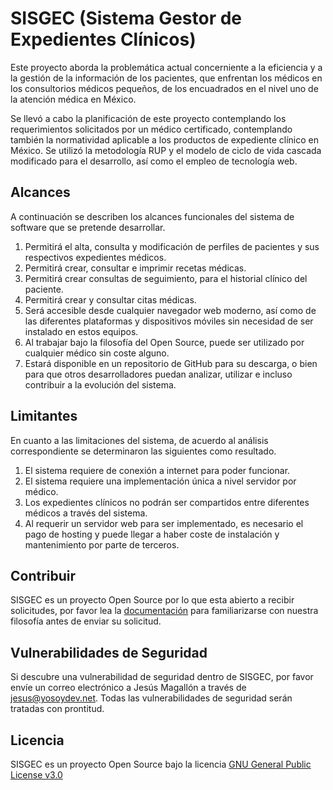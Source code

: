 # SISGEC (Sistema Gestor de Expedientes Clínicos)

Este proyecto aborda la problemática actual concerniente a la eficiencia y a la gestión de la información de los pacientes, que enfrentan los médicos en los consultorios médicos pequeños, de los encuadrados en el nivel uno de la atención médica en México.

Se llevó a cabo la planificación de este proyecto contemplando los requerimientos solicitados por un médico certificado, contemplando también la normatividad aplicable a los productos de expediente clínico en México. Se utilizó la metodología RUP y el modelo de ciclo de vida cascada modificado para el desarrollo, así como el empleo de tecnología web.

## Alcances

A continuación se describen los alcances funcionales del sistema de software que se pretende desarrollar.

1.  Permitirá el alta, consulta y modificación de perfiles de pacientes y sus respectivos expedientes médicos.
2.  Permitirá crear, consultar e imprimir recetas médicas.
3.  Permitirá crear consultas de seguimiento, para el historial clínico del paciente.
4.  Permitirá crear y consultar citas médicas.
5.  Será accesible desde cualquier navegador web moderno, así como de las diferentes plataformas y dispositivos móviles sin necesidad de ser instalado en estos equipos.
6.  Al trabajar bajo la filosofía del Open Source, puede ser utilizado por cualquier médico sin coste alguno.
7.  Estará disponible en un repositorio de GitHub para su descarga, o bien para que otros desarrolladores puedan analizar, utilizar e incluso contribuir a la evolución del sistema.

## Limitantes

En cuanto a las limitaciones del sistema, de acuerdo al análisis correspondiente se determinaron las siguientes como resultado.

1.  El sistema requiere de conexión a internet para poder funcionar.
2.  El sistema requiere una implementación única a nivel servidor por médico.
3.  Los expedientes clínicos no podrán ser compartidos entre diferentes médicos a través del sistema.
4.  Al requerir un servidor web para ser implementado, es necesario el pago de hosting y puede llegar a haber coste de instalación y mantenimiento por parte de terceros.

## Contribuir

SISGEC es un proyecto Open Source por lo que esta abierto a recibir solicitudes, por favor lea la [documentación](https://github.com/SISGEC/SISGEC/wiki) para familiarizarse con nuestra filosofía antes de enviar su solicitud.

## Vulnerabilidades de Seguridad

Si descubre una vulnerabilidad de seguridad dentro de SISGEC, por favor envíe un correo electrónico a Jesús Magallón a través de jesus@yosoydev.net. Todas las vulnerabilidades de seguridad serán tratadas con prontitud.

## Licencia
SISGEC es un proyecto Open Source bajo la licencia [GNU General Public License v3.0](https://github.com/SISGEC/SISGEC/blob/master/LICENSE)
